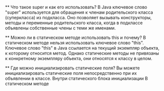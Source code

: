 ** Что такое super и как его использовать?
В Java ключевое слово "super" используется для обращения к членам родительского класса (суперкласса) из подкласса. Оно позволяет вызывать конструкторы, методы и переменные родительского класса, когда в подклассе объявлены собственные члены с теми же именами.

** Можно ли в статическом методе использовать this и почему?
В статическом методе нельзя использовать ключевое слово "this". Ключевое слово "this" в Java ссылается на текущий экземпляр объекта, к которому относится метод. Однако статические методы не привязаны к конкретному экземпляру объекта, они относятся к классу в целом.

** Где можно инициализировать статические поля?
Вы можете инициализировать статические поля непосредственно при их объявлении в классе.
Внутри статического блока инициализации
В статическом методе
